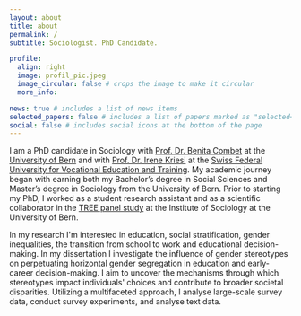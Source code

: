 ```yaml
---
layout: about
title: about
permalink: /
subtitle: Sociologist. PhD Candidate.

profile:
  align: right
  image: profil_pic.jpeg
  image_circular: false # crops the image to make it circular
  more_info: 

news: true # includes a list of news items
selected_papers: false # includes a list of papers marked as "selected={true}"
social: false # includes social icons at the bottom of the page
---
```


I am a PhD candidate in Sociology with [Prof. Dr. Benita Combet](https://www.soz.unibe.ch/ueber_uns/personen/ass_prof_dr_combet_benita/index_ger.html) at the [University of Bern](https://www.soz.unibe.ch/index_eng.html) and with [Prof. Dr. Irene Kriesi](https://www.sfuvet.swiss/person/kriesi-irene) at the [Swiss Federal University
for Vocational Education and Training](https://www.sfuvet.swiss/). My academic journey began with earning both my Bachelor’s degree in Social Sciences and Master’s degree in Sociology from the University of Bern. Prior to starting my PhD, I worked as a student research assistant and as a scientific collaborator in the [TREE panel study](https://www.tree.unibe.ch/index_eng.html) at the Institute of Sociology at the University of Bern.

In my research I'm interested in education, social stratification, gender inequalities, the transition from school to work and educational decision-making. In my dissertation I investigate the influence of gender stereotypes on perpetuating horizontal gender segregation in education and early-career decision-making. I aim to uncover the mechanisms through which stereotypes impact individuals' choices and contribute to broader societal disparities. Utilizing a multifaceted approach, I analyse large-scale survey data, conduct survey experiments, and analyse text data.